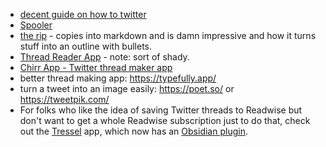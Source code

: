 
- [decent guide on how to twitter](https://tasshin.com/blog/a-guide-to-twitter/)
- [Spooler](https://tinysubversions.com/spooler/) 
- [the rip](https://the.rip) - copies into markdown and is damn impressive and how it turns stuff into an outline with bullets. 
- [Thread Reader App](https://threadreaderapp.com/) - note: sort of shady. 
- [Chirr App - Twitter thread maker app](https://getchirrapp.com/)
- better thread making app: https://typefully.app/
- turn a tweet into an image easily: https://poet.so/ or https://tweetpik.com/ 
- For folks who like the idea of saving Twitter threads to Readwise but don't want to get a whole Readwise subscription just to do that, check out the [Tressel](https://www.tressel.xyz/) app, which now has an [Obsidian plugin](https://github.com/aseem-thakar/obsidian-tressel/). 


